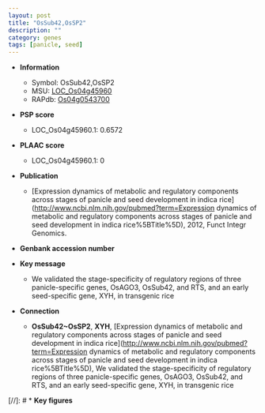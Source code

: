 ```yaml
---
layout: post
title: "OsSub42,OsSP2"
description: ""
category: genes
tags: [panicle, seed]
---
```


* **Information**  
    + Symbol: OsSub42,OsSP2  
    + MSU: [LOC_Os04g45960](http://rice.plantbiology.msu.edu/cgi-bin/ORF_infopage.cgi?orf=LOC_Os04g45960)  
    + RAPdb: [Os04g0543700](http://rapdb.dna.affrc.go.jp/viewer/gbrowse_details/irgsp1?name=Os04g0543700)  

* **PSP score**  
    + LOC_Os04g45960.1: 0.6572 

* **PLAAC score**  
    + LOC_Os04g45960.1: 0 

* **Publication**  
    + [Expression dynamics of metabolic and regulatory components across stages of panicle and seed development in indica rice](http://www.ncbi.nlm.nih.gov/pubmed?term=Expression dynamics of metabolic and regulatory components across stages of panicle and seed development in indica rice%5BTitle%5D), 2012, Funct Integr Genomics.

* **Genbank accession number**  

* **Key message**  
    + We validated the stage-specificity of regulatory regions of three panicle-specific genes, OsAGO3, OsSub42, and RTS, and an early seed-specific gene, XYH, in transgenic rice

* **Connection**  
    + __OsSub42~OsSP2__, __XYH__, [Expression dynamics of metabolic and regulatory components across stages of panicle and seed development in indica rice](http://www.ncbi.nlm.nih.gov/pubmed?term=Expression dynamics of metabolic and regulatory components across stages of panicle and seed development in indica rice%5BTitle%5D), We validated the stage-specificity of regulatory regions of three panicle-specific genes, OsAGO3, OsSub42, and RTS, and an early seed-specific gene, XYH, in transgenic rice

[//]: # * **Key figures**  


